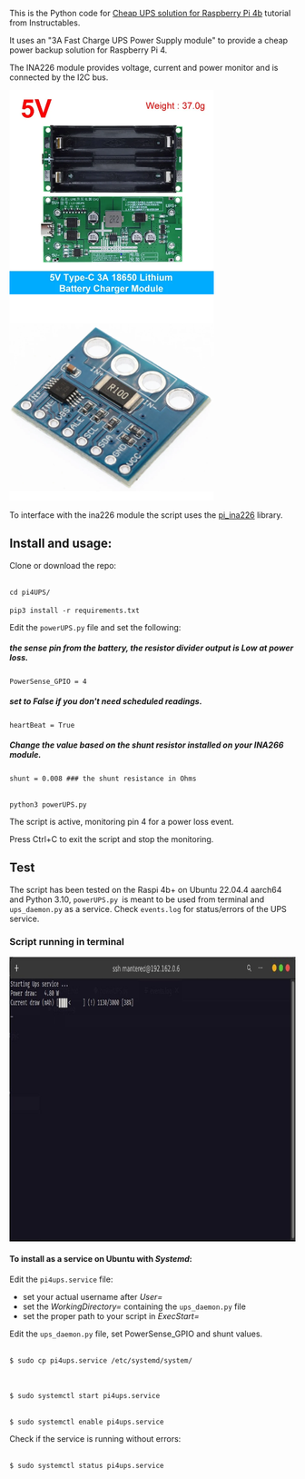 This is the Python code for [Cheap UPS solution for Raspberry Pi 4b](https://) tutorial from Instructables.

It uses an "3A Fast Charge UPS Power Supply module" to provide a cheap power backup solution for Raspberry Pi 4.

The INA226 module provides voltage, current and power monitor and is connected by the I2C bus.


<img  src="img/ups.png"  width="360"  height="360"><img  src="img/ina226.png"  width="360"  height="360">

To interface with the ina226 module the script uses the [pi_ina226](https://github.com/e71828/pi_ina226/) library.

## Install and usage:

Clone or download the repo:

```console

cd pi4UPS/

pip3 install -r requirements.txt

```

Edit the `powerUPS.py` file and set the following:

##### the sense pin from the battery, the resistor divider output is Low at power loss.

`PowerSense_GPIO = 4`

##### set to False if you don't need scheduled readings.

`heartBeat = True`

##### Change the value based on the shunt resistor installed on your INA266 module.

`shunt = 0.008 ### the shunt resistance in Ohms`

```console

python3 powerUPS.py

```

The script is active, monitoring pin 4 for a power loss event.

Press Ctrl+C to exit the script and stop the monitoring.

## Test

The script has been tested on the Raspi 4b+ on Ubuntu 22.04.4 aarch64 and Python 3.10,
`powerUPS.py `is meant to be used from terminal and `ups_daemon.py` as a service.
Check `events.log` for status/errors of the UPS service.

### Script running in terminal

<img  src="img/ups_terminal.jpg"  width="948"  height="501">


#### To install as a service on Ubuntu with ***Systemd***:

Edit the `pi4ups.service` file:

- set your actual username after *User=*
- set the *WorkingDirectory=* containing the `ups_daemon.py` file
- set the proper path to your script in *ExecStart=*

Edit the `ups_daemon.py` file, set PowerSense_GPIO and shunt values.

```console

$ sudo cp pi4ups.service /etc/systemd/system/


```

```console

$ sudo systemctl start pi4ups.service

```

```console

$ sudo systemctl enable pi4ups.service

```

Check if the service is running without errors:

```console

$ sudo systemctl status pi4ups.service

```
